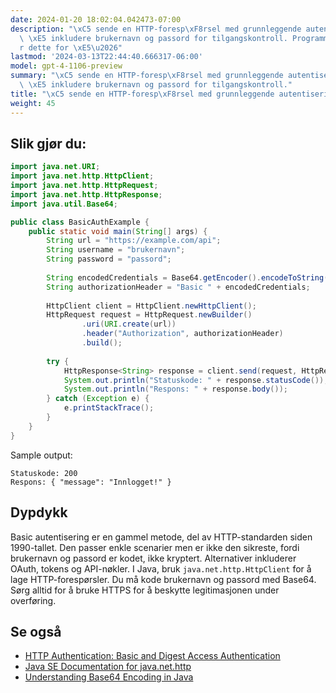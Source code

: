 ```yaml
---
date: 2024-01-20 18:02:04.042473-07:00
description: "\xC5 sende en HTTP-foresp\xF8rsel med grunnleggende autentisering betyr\
  \ \xE5 inkludere brukernavn og passord for tilgangskontroll. Programmerere gj\xF8\
  r dette for \xE5\u2026"
lastmod: '2024-03-13T22:44:40.666317-06:00'
model: gpt-4-1106-preview
summary: "\xC5 sende en HTTP-foresp\xF8rsel med grunnleggende autentisering betyr\
  \ \xE5 inkludere brukernavn og passord for tilgangskontroll."
title: "\xC5 sende en HTTP-foresp\xF8rsel med grunnleggende autentisering"
weight: 45
---
```


## Slik gjør du:
```java
import java.net.URI;
import java.net.http.HttpClient;
import java.net.http.HttpRequest;
import java.net.http.HttpResponse;
import java.util.Base64;

public class BasicAuthExample {
    public static void main(String[] args) {
        String url = "https://example.com/api";
        String username = "brukernavn";
        String password = "passord";
        
        String encodedCredentials = Base64.getEncoder().encodeToString((username + ":" + password).getBytes());
        String authorizationHeader = "Basic " + encodedCredentials;
        
        HttpClient client = HttpClient.newHttpClient();
        HttpRequest request = HttpRequest.newBuilder()
                .uri(URI.create(url))
                .header("Authorization", authorizationHeader)
                .build();
                
        try {
            HttpResponse<String> response = client.send(request, HttpResponse.BodyHandlers.ofString());
            System.out.println("Statuskode: " + response.statusCode());
            System.out.println("Respons: " + response.body());
        } catch (Exception e) {
            e.printStackTrace();
        }
    }
}
```
Sample output:
```
Statuskode: 200
Respons: { "message": "Innlogget!" }
```

## Dypdykk
Basic autentisering er en gammel metode, del av HTTP-standarden siden 1990-tallet. Den passer enkle scenarier men er ikke den sikreste, fordi brukernavn og passord er kodet, ikke kryptert. Alternativer inkluderer OAuth, tokens og API-nøkler. I Java, bruk `java.net.http.HttpClient` for å lage HTTP-forespørsler. Du må kode brukernavn og passord med Base64. Sørg alltid for å bruke HTTPS for å beskytte legitimasjonen under overføring.

## Se også
- [HTTP Authentication: Basic and Digest Access Authentication](https://tools.ietf.org/html/rfc2617)
- [Java SE Documentation for java.net.http](https://docs.oracle.com/en/java/javase/15/docs/api/java.net.http/java/net/http/package-summary.html)
- [Understanding Base64 Encoding in Java](https://www.baeldung.com/java-base64-encode-and-decode)
